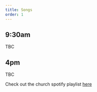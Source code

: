 ```yaml
---
title: Songs
order: 1
---
```


## 9:30am 
TBC

## 4pm 
TBC

Check out the church spotify playlist [here](https://open.spotify.com/playlist/3gh0ZKXkJBDbNEnZqJJDXj?si=0908aa3f87544643)
